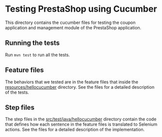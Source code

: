 # Testing PrestaShop using Cucumber
This directory contains the cucumber files for testing the coupon application and management module of the PrestaShop application.

## Running the tests
Run ```mvn test``` to run all the tests.

## Feature files
The behaviors that we tested are in the feature files that inside the [resources/hellocucumber](resources/hellocucumber) directory. See the files for a detailed description of the tests.

## Step files
The step files in the [src/test/java/hellocucumber](src/test/java/hellocucumber) directory contain the code that defines how each sentence in the feature files is translated to Selenium actions. See the files for a detailed description of the implementation.
